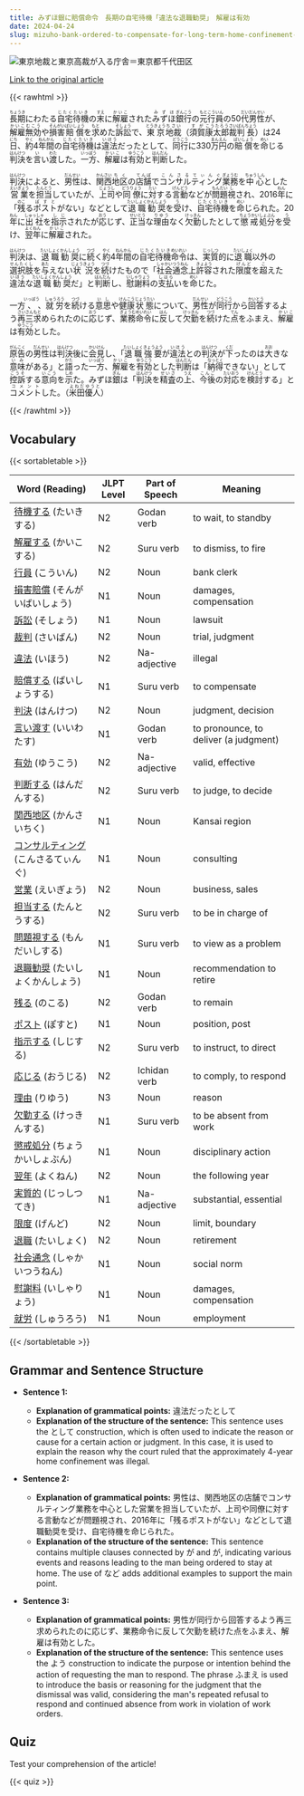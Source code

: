 ```yaml
---
title: みずほ銀に賠償命令　長期の自宅待機「違法な退職勧奨」　解雇は有効
date: 2024-04-24
slug: mizuho-bank-ordered-to-compensate-for-long-term-home-confinement-as-illegal-retirement-encouragement-dismissal-deemed-valid
---
```


![ 東京地裁と東京高裁が入る庁舎＝東京都千代田区](https://www.asahicom.jp/imgopt/img/afe2ce1b2f/comm_L/AS20240424002767.jpg " 東京地裁と東京高裁が入る庁舎＝東京都千代田区")

[Link to the original article](https://asahi.com/articles/ASS4S34RXS4SUTIL02BM.html?iref=comtop_7_04)

{{< rawhtml >}}
<p><ruby>長期<rt>ちょうき</rt></ruby>にわたる<ruby>自宅<rt>じたく</rt></ruby><ruby>待機<rt>たいき</rt></ruby>の<ruby>末<rt>すえ</rt></ruby>に<ruby>解雇<rt>かいこ</rt></ruby>された<ruby>みずほ<rt>みずほ</rt></ruby><ruby>銀行<rt>ぎんこう</rt></ruby>の<ruby>元<rt>もと</rt></ruby><ruby>行員<rt>こういん</rt></ruby>の50<ruby>代<rt>だい</rt></ruby><ruby>男性<rt>だんせい</rt></ruby>が、<ruby>解雇<rt>かいこ</rt></ruby><ruby>無効<rt>むこう</rt></ruby>や<ruby>損害<rt>そんがい</rt></ruby><ruby>賠償<rt>ばいしょう</rt></ruby>を<ruby>求<rt>もと</rt></ruby>めた<ruby>訴訟<rt>そしょう</rt></ruby>で、<ruby>東京<rt>とうきょう</rt></ruby><ruby>地裁<rt>ちさい</rt></ruby>（<ruby>須賀<rt>すが</rt></ruby><ruby>康太郎<rt>こうたろう</rt></ruby><ruby>裁判<rt>さいばん</rt></ruby><ruby>長<rt>ちょう</rt></ruby>）は24<ruby>日<rt>にち</rt></ruby>、<ruby>約<rt>やく</rt></ruby>4<ruby>年間<rt>ねんかん</rt></ruby>の<ruby>自宅<rt>じたく</rt></ruby><ruby>待機<rt>たいき</rt></ruby>は<ruby>違法<rt>いほう</rt></ruby>だったとして、<ruby>同行<rt>どうこう</rt></ruby>に330<ruby>万<rt>まん</rt></ruby><ruby>円<rt>えん</rt></ruby>の<ruby>賠償<rt>ばいしょう</rt></ruby>を<ruby>命<rt>めい</rt></ruby>じる<ruby>判決<rt>はんけつ</rt></ruby>を<ruby>言<rt>い</rt></ruby>い<ruby>渡<rt>わた</rt></ruby>した。<ruby>一方<rt>いっぽう</rt></ruby>、<ruby>解雇<rt>かいこ</rt></ruby>は<ruby>有効<rt>ゆうこう</rt></ruby>と<ruby>判断<rt>はんだん</rt></ruby>した。</p>

<p><ruby>判決<rt>はんけつ</rt></ruby>によると、<ruby>男性<rt>だんせい</rt></ruby>は、<ruby>関西<rt>かんさい</rt></ruby><ruby>地区<rt>ちく</rt></ruby>の<ruby>店舗<rt>てんぽ</rt></ruby>で<ruby>コンサルティング<rt>こんさるてぃんぐ</rt></ruby><ruby>業務<rt>ぎょうむ</rt></ruby>を<ruby>中心<rt>ちゅうしん</rt></ruby>とした<ruby>営業<rt>えいぎょう</rt></ruby>を<ruby>担当<rt>たんとう</rt></ruby>していたが、<ruby>上司<rt>じょうし</rt></ruby>や<ruby>同僚<rt>どうりょう</rt></ruby>に<ruby>対<rt>たい</rt></ruby>する<ruby>言動<rt>げんどう</rt></ruby>などが<ruby>問題<rt>もんだい</rt></ruby><ruby>視<rt>し</rt></ruby>され、2016<ruby>年<rt>ねん</rt></ruby>に「<ruby>残<rt>のこ</rt></ruby>る<ruby>ポスト<rt>ぽすと</rt></ruby>がない」などとして<ruby>退職<rt>たいしょく</rt></ruby><ruby>勧奨<rt>かんしょう</rt></ruby>を<ruby>受<rt>う</rt></ruby>け、<ruby>自宅<rt>じたく</rt></ruby><ruby>待機<rt>たいき</rt></ruby>を<ruby>命<rt>めい</rt></ruby>じられた。20<ruby>年<rt>ねん</rt></ruby>に<ruby>出社<rt>しゅっしゃ</rt></ruby>を<ruby>指示<rt>しじ</rt></ruby>されたが<ruby>応<rt>おう</rt></ruby>じず、<ruby>正当<rt>せいとう</rt></ruby>な<ruby>理由<rt>りゆう</rt></ruby>なく<ruby>欠勤<rt>けっきん</rt></ruby>したとして<ruby>懲戒<rt>ちょうかい</rt></ruby><ruby>処分<rt>しょぶん</rt></ruby>を<ruby>受<rt>う</rt></ruby>け、<ruby>翌年<rt>よくねん</rt></ruby>に<ruby>解雇<rt>かいこ</rt></ruby>された。</p>

<p><ruby>判決<rt>はんけつ</rt></ruby>は、<ruby>退職<rt>たいしょく</rt></ruby><ruby>勧奨<rt>かんしょう</rt></ruby>に<ruby>続<rt>つづ</rt></ruby>く<ruby>約<rt>やく</rt></ruby>4<ruby>年間<rt>ねんかん</rt></ruby>の<ruby>自宅<rt>じたく</rt></ruby><ruby>待機<rt>たいき</rt></ruby><ruby>命令<rt>めいれい</rt></ruby>は、<ruby>実質<rt>じっしつ</rt></ruby>的に<ruby>退職<rt>たいしょく</rt></ruby>以外の<ruby>選択肢<rt>せんたくし</rt></ruby>を<ruby>与<rt>あた</rt></ruby>えない<ruby>状況<rt>じょうきょう</rt></ruby>を<ruby>続<rt>つづ</rt></ruby>けたもので「<ruby>社会<rt>しゃかい</rt></ruby><ruby>通念<rt>つうねん</rt></ruby>上<ruby>許容<rt>きょよう</rt></ruby>された<ruby>限度<rt>げんど</rt></ruby>を<ruby>超<rt>こ</rt></ruby>えた<ruby>違法<rt>いほう</rt></ruby>な<ruby>退職<rt>たいしょく</rt></ruby><ruby>勧奨<rt>かんしょう</rt></ruby>だ」と<ruby>判断<rt>はんだん</rt></ruby>し、<ruby>慰謝料<rt>いしゃりょう</rt></ruby>の<ruby>支払<rt>しはら</rt></ruby>いを<ruby>命<rt>めい</rt></ruby>じた。</p>

<p>一方<ruby>、<rt>いっぽう</rt></ruby>、<ruby>就労<rt>しゅうろう</rt></ruby>を<ruby>続<rt>つづ</rt></ruby>ける<ruby>意思<rt>いし</rt></ruby>や<ruby>健康<rt>けんこう</rt></ruby><ruby>状態<rt>じょうたい</rt></ruby>について、<ruby>男性<rt>だんせい</rt></ruby>が<ruby>同行<rt>どうこう</rt></ruby>から<ruby>回答<rt>かいとう</rt></ruby>するよう<ruby>再三<rt>さいさん</rt></ruby><ruby>求<rt>もと</rt></ruby>められたのに<ruby>応<rt>おう</rt></ruby>じず、<ruby>業務<rt>ぎょうむ</rt></ruby><ruby>命令<rt>めいれい</rt></ruby>に<ruby>反<rt>はん</rt></ruby>して<ruby>欠勤<rt>けっきん</rt></ruby>を<ruby>続<rt>つづ</rt></ruby>けた<ruby>点<rt>てん</rt></ruby>をふまえ、<ruby>解雇<rt>かいこ</rt></ruby>は<ruby>有効<rt>ゆうこう</rt></ruby>とした。</p>

<p><ruby>原告<rt>がんこく</rt></ruby>の<ruby>男性<rt>だんせい</rt></ruby>は<ruby>判決<rt>はんけつ</rt></ruby>後に<ruby>会見<rt>かいけん</rt></ruby>し、「<ruby>退職<rt>たいしょく</rt></ruby><ruby>強要<rt>きょうよう</rt></ruby>が<ruby>違法<rt>いほう</rt></ruby>との<ruby>判決<rt>はんけつ</rt></ruby>が<ruby>下<rt>くだ</rt></ruby>ったのは<ruby>大<rt>おお</rt></ruby>きな<ruby>意味<rt>いみ</rt></ruby>がある」と<ruby>語<rt>かた</rt></ruby>った<ruby>一方<rt>いっぽう</rt></ruby>、<ruby>解雇<rt>かいこ</rt></ruby>を<ruby>有効<rt>ゆうこう</rt></ruby>とした<ruby>判断<rt>はんだん</rt></ruby>は「<ruby>納得<rt>なっとく</rt></ruby>できない」として<ruby>控訴<rt>こうそ</rt></ruby>する<ruby>意向<rt>いこう</rt></ruby>を<ruby>示<rt>しめ</rt></ruby>た。みずほ<ruby>銀<rt>ぎん</rt></ruby>は「<ruby>判決<rt>はんけつ</rt></ruby>を<ruby>精査<rt>せいさ</rt></ruby>の<ruby>上<rt>うえ</rt></ruby>、<ruby>今後<rt>こんご</rt></ruby>の<ruby>対応<rt>たいおう</rt></ruby>を<ruby>検討<rt>けんとう</rt></ruby>する」と<ruby>コメント<rt>コメント</rt></ruby>した。（<ruby>米田<rt>よねだ</rt></ruby><ruby>優人<rt>ゆうと</rt></ruby>）</p>
{{< /rawhtml >}}

## Vocabulary


{{< sortabletable >}}

| Word (Reading) | JLPT Level | Part of Speech | Meaning |
|-----------------|------------|---------------|---------|
|[待機する](https://jisho.org/search/%E5%BE%85%E6%A9%9F%E3%81%99%E3%82%8B) (たいきする)| N2 | Godan verb | to wait, to standby |
|[解雇する](https://jisho.org/search/%E8%A7%A3%E9%9B%87%E3%81%99%E3%82%8B) (かいこする)| N2 | Suru verb | to dismiss, to fire |
|[行員](https://jisho.org/search/%E8%A1%8C%E5%93%A1) (こういん)| N2 | Noun | bank clerk |
|[損害賠償](https://jisho.org/search/%E6%90%8D%E5%AE%B3%E8%B3%A0%E5%84%9F) (そんがいばいしょう)| N1 | Noun | damages, compensation |
|[訴訟](https://jisho.org/search/%E8%A8%B4%E8%A8%9F) (そしょう)| N1 | Noun | lawsuit |
|[裁判](https://jisho.org/search/%E8%A3%81%E5%88%A4) (さいばん)| N2 | Noun | trial, judgment |
|[違法](https://jisho.org/search/%E9%81%95%E6%B3%95) (いほう)| N2 | Na-adjective | illegal |
|[賠償する](https://jisho.org/search/%E8%B3%A0%E5%84%9F%E3%81%99%E3%82%8B) (ばいしょうする)| N1 | Suru verb | to compensate |
|[判決](https://jisho.org/search/%E5%88%A4%E6%B1%BA) (はんけつ)| N2 | Noun | judgment, decision |
|[言い渡す](https://jisho.org/search/%E8%A8%80%E3%81%84%E6%B8%A1%E3%81%99) (いいわたす)| N1 | Godan verb | to pronounce, to deliver (a judgment) |
|[有効](https://jisho.org/search/%E6%9C%89%E5%8A%B9) (ゆうこう)| N2 | Na-adjective | valid, effective |
|[判断する](https://jisho.org/search/%E5%88%A4%E6%96%AD%E3%81%99%E3%82%8B) (はんだんする)| N2 | Suru verb | to judge, to decide |
|[関西地区](https://jisho.org/search/%E9%96%A2%E8%A5%BF%E5%9C%B0%E5%8C%BA) (かんさいちく)| N1 | Noun | Kansai region |
|[コンサルティング](https://jisho.org/search/%E3%82%B3%E3%83%B3%E3%82%B5%E3%83%AB%E3%83%86%E3%82%A3%E3%83%B3%E3%82%B0) (こんさるてぃんぐ)| N1 | Noun | consulting |
|[営業](https://jisho.org/search/%E5%96%B6%E6%A5%AD) (えいぎょう)| N2 | Noun | business, sales |
|[担当する](https://jisho.org/search/%E6%8B%85%E5%BD%93%E3%81%99%E3%82%8B) (たんとうする)| N2 | Suru verb | to be in charge of |
|[問題視する](https://jisho.org/search/%E5%95%8F%E9%A1%8C%E8%A6%96%E3%81%99%E3%82%8B) (もんだいしする)| N1 | Suru verb | to view as a problem |
|[退職勧奨](https://jisho.org/search/%E9%80%80%E8%81%B7%E5%8B%A7%E5%A5%A8) (たいしょくかんしょう)| N1 | Noun | recommendation to retire |
|[残る](https://jisho.org/search/%E6%AE%8B%E3%82%8B) (のこる)| N2 | Godan verb | to remain |
|[ポスト](https://jisho.org/search/%E3%83%9D%E3%82%B9%E3%83%88) (ぽすと)| N1 | Noun | position, post |
|[指示する](https://jisho.org/search/%E6%8C%87%E7%A4%BA%E3%81%99%E3%82%8B) (しじする)| N2 | Suru verb | to instruct, to direct |
|[応じる](https://jisho.org/search/%E5%BF%9C%E3%81%98%E3%82%8B) (おうじる)| N2 | Ichidan verb | to comply, to respond |
|[理由](https://jisho.org/search/%E7%90%86%E7%94%B1) (りゆう)| N3 | Noun | reason |
|[欠勤する](https://jisho.org/search/%E6%AC%A0%E5%8B%A4%E3%81%99%E3%82%8B) (けっきんする)| N1 | Suru verb | to be absent from work |
|[懲戒処分](https://jisho.org/search/%E6%87%B2%E6%88%92%E5%87%A6%E5%88%86) (ちょうかいしょぶん)| N1 | Noun | disciplinary action |
|[翌年](https://jisho.org/search/%E7%BF%8C%E5%B9%B4) (よくねん)| N2 | Noun | the following year |
|[実質的](https://jisho.org/search/%E5%AE%9F%E8%B3%AA%E7%9A%84) (じっしつてき)| N1 | Na-adjective | substantial, essential |
|[限度](https://jisho.org/search/%E9%99%90%E5%BA%A6) (げんど)| N2 | Noun | limit, boundary |
|[退職](https://jisho.org/search/%E9%80%80%E8%81%B7) (たいしょく)| N2 | Noun | retirement |
|[社会通念](https://jisho.org/search/%E7%A4%BE%E4%BC%9A%E9%80%9A%E5%BF%B5) (しゃかいつうねん)| N1 | Noun | social norm |
|[慰謝料](https://jisho.org/search/%E6%85%B0%E8%AC%9D%E6%96%99) (いしゃりょう)| N1 | Noun | damages, compensation |
|[就労](https://jisho.org/search/%E5%B0%B1%E5%8A%B4) (しゅうろう)| N1 | Noun | employment |

{{< /sortabletable >}}


## Grammar and Sentence Structure

- **Sentence 1:**
  - **Explanation of grammatical points:** 違法だったとして
  - **Explanation of the structure of the sentence:** This sentence uses the として construction, which is often used to indicate the reason or cause for a certain action or judgment. In this case, it is used to explain the reason why the court ruled that the approximately 4-year home confinement was illegal.

- **Sentence 2:**
  - **Explanation of grammatical points:** 男性は、関西地区の店舗でコンサルティング業務を中心とした営業を担当していたが、上司や同僚に対する言動などが問題視され、2016年に「残るポストがない」などとして退職勧奨を受け、自宅待機を命じられた。
  - **Explanation of the structure of the sentence:** This sentence contains multiple clauses connected by が and が, indicating various events and reasons leading to the man being ordered to stay at home. The use of など adds additional examples to support the main point.

- **Sentence 3:**
  - **Explanation of grammatical points:** 男性が同行から回答するよう再三求められたのに応じず、業務命令に反して欠勤を続けた点をふまえ、解雇は有効とした。
  - **Explanation of the structure of the sentence:** This sentence uses the よう construction to indicate the purpose or intention behind the action of requesting the man to respond. The phrase ふまえ is used to introduce the basis or reasoning for the judgment that the dismissal was valid, considering the man's repeated refusal to respond and continued absence from work in violation of work orders.

## Quiz

Test your comprehension of the article!

{{< quiz >}}
